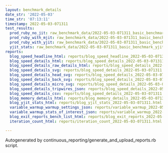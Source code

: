 ```yaml
---
layout: benchmark_details
date_str: '2022-05-03'
time_str: '07:13:11'
timestamp: 2022-05-03-071311
test_results:
  prod_ruby_no_jit: raw_benchmark_data/2022-05-03-071311_basic_benchmark_prod_ruby_no_jit.json
  prod_ruby_with_mjit: raw_benchmark_data/2022-05-03-071311_basic_benchmark_prod_ruby_with_mjit.json
  prod_ruby_with_yjit: raw_benchmark_data/2022-05-03-071311_basic_benchmark_prod_ruby_with_yjit.json
  yjit_stats: raw_benchmark_data/2022-05-03-071311_basic_benchmark_yjit_stats.json
reports:
  blog_speed_headline_html: reports/blog_speed_headline_2022-05-03-071311.html
  blog_speed_details_html: reports/blog_speed_details_2022-05-03-071311.html
  blog_speed_details_raw_details_html: reports/blog_speed_details_2022-05-03-071311.raw_details.html
  blog_speed_details_svg: reports/blog_speed_details_2022-05-03-071311.svg
  blog_speed_details_head_svg: reports/blog_speed_details_2022-05-03-071311.head.svg
  blog_speed_details_back_svg: reports/blog_speed_details_2022-05-03-071311.back.svg
  blog_speed_details_micro_svg: reports/blog_speed_details_2022-05-03-071311.micro.svg
  blog_speed_details_tripwires_json: reports/blog_speed_details_2022-05-03-071311.tripwires.json
  blog_speed_details_csv: reports/blog_speed_details_2022-05-03-071311.csv
  blog_memory_details_html: reports/blog_memory_details_2022-05-03-071311.html
  blog_yjit_stats_html: reports/blog_yjit_stats_2022-05-03-071311.html
  variable_warmup_warmup_settings_json: reports/variable_warmup_2022-05-03-071311.warmup_settings.json
  variable_warmup_stats_of_interest_json: reports/variable_warmup_2022-05-03-071311.stats_of_interest.json
  blog_exit_reports_bench_list_html: reports/blog_exit_reports_2022-05-03-071311.bench_list.html
  iteration_count_html: reports/iteration_count_2022-05-03-071311.html

---
```

Autogenerated by continuous_reporting/generate_and_upload_reports.rb script.
